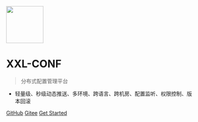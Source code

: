<img src="https://www.xuxueli.com/xxl-job/data/images/xxl-logo.png" width="100" >

# XXL-CONF

> 分布式配置管理平台

- 轻量级、秒级动态推送、多环境、跨语言、跨机房、配置监听、权限控制、版本回滚


[GitHub](https://github.com/xuxueli/xxl-conf/)
[Gitee](http://gitee.com/xuxueli0323/xxl-conf)
[Get Started](#《分布式配置管理平台XXL-CONF》)